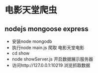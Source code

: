 # 电影天堂爬虫

## nodejs mongoose express

- 安装node mongodb
- 执行node main.js 爬取 电影天堂电影
- cd show
- node showServer.js 开启数据展示服务器
- 访问http://127.0.0.1:10219 浏览抓取数据
